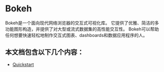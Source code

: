 # Bokeh

Bokeh是一个面向现代网络浏览器的交互式可视化库。 它提供了优雅、简洁的多功能图形构造，并提供了对大型或流式数据集的高性能交互性。 Bokeh可以帮助任何想要快速轻松地制作交互式图表、dashboards和数据应用程序的人。

## 本文档包含以下几个内容：

- [Quickstart]()